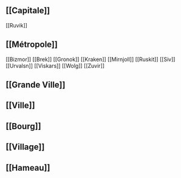 ## [[Capitale]]
[[Ruvik]]

## [[Métropole]]
[[Bizmor]]
[[Brek]]
[[Gronok]]
[[Kraken]]
[[Mirnjoll]]
[[Ruskit]]
[[Siv]]
[[Urvalsn]]
[[Viskars]]
[[Wolg]]
[[Zuvir]]

## [[Grande Ville]]

## [[Ville]]

## [[Bourg]]

## [[Village]]

## [[Hameau]]
